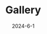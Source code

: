 ---
title: Gallery
date: 2024-6-1

type: landing

sections:
  - block: slider
    content:
      slides:
      - title: Undergraduate graduation project defense
        content: 2024.5.30
        align: center
        background:
          image:
            filename: bs.jpg
            filters:
              brightness: 0.7
          position: center
          color: '#666'
      - title: Shimen Camping
        content: 2024.1.7
        align: center
        background:
          image:
            filename: sm.jpg
            filters:
              brightness: 0.7
          position: center
          color: '#666'
      - title: Winter Solstice
        content: 2023.12.22
        align: center
        background:
          image:
            filename: dz.jpg
            filters:
              brightness: 0.7
          position: center
          color: '#666'
      - title: Rafting
        content: 2023.7.25
        align: center
        background:
          image:
            filename: rafting1.jpg
            filters:
              brightness: 0.7
          position: center
          color: '#666'
    design:
      # Slide height is automatic unless you force a specific height (e.g. '400px')
      slide_height: ''
      is_fullscreen: true
      # Automatically transition through slides?
      loop: false
      # Duration of transition between slides (in ms)
      interval: 2000
---